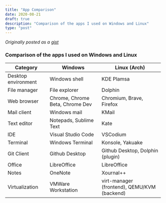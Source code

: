 ```yaml
---
title: "App Comparison"
date: 2020-08-21
draft: true
description: "Comparison of the apps I used on Windows and Linux"
type: "post"
---
```



*Originally posted as a [gist](https://gist.github.com/Ta180m/13d17ee7530921d1a4ed968e51360527)*


### Comparison of the apps I used on Windows and Linux

| Category            | Windows                         | Linux (Arch)                                |
|---------------------|---------------------------------|---------------------------------------------|
| Desktop environment | Windows shell                   | KDE Plamsa                                  |
| File manager        | File explorer                   | Dolphin                                     |
| Web browser         | Chrome, Chrome Beta, Chrome Dev | Chromium, Brave, Firefox                    |
| Mail client         | Windows mail                    | KMail                                       |
| Text editor         | Notepads, Sublime Text          | Kate                                        |
| IDE                 | Visual Studio Code              | VSCodium                                    |
| Terminal            | Windows Terminal                | Konsole, Yakuake                            |
| Git Client          | Github Desktop                  | Github Desktop, Dolphin (plugin)            |
| Office              | LibreOffice                     | LibreOffice                                 |
| Notes               | OneNote                         | Xournal++                                   |
| Virtualization      | VMWare Workstation              | virt-manager (frontend), QEMU/KVM (backend) |
